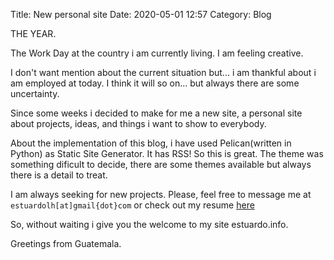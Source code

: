 Title: New personal site
Date: 2020-05-01 12:57
Category: Blog

THE YEAR.

The Work Day at the country i am currently living.  I am feeling creative.

I don't want mention about the current situation but... i am thankful about i am employed at today.  I think it will so on... but always there are some uncertainty.

Since some weeks i decided to make for me a new site, a personal site about projects, ideas, and things i want to show to everybody.

About the implementation of this blog, i have used Pelican(written in Python) as Static Site Generator. It has RSS! So this is great.  The theme was something dificult to decide, there are some themes available but always there is a detail to treat.

I am always seeking for new projects.  Please, feel free to message me at ```estuardolh[at]gmail{dot}com``` or check out my resume [here](/resume.pdf)

So, without waiting i give you the welcome to my site estuardo.info.  

Greetings from Guatemala.
